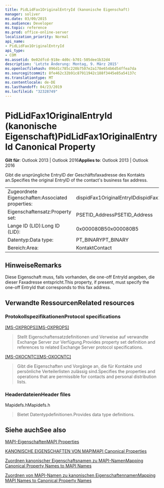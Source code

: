 ```yaml
---
title: PidLidFax1OriginalEntryId (kanonische Eigenschaft)
manager: soliver
ms.date: 03/09/2015
ms.audience: Developer
ms.topic: reference
ms.prod: office-online-server
localization_priority: Normal
api_name:
- PidLidFax1OriginalEntryId
api_type:
- COM
ms.assetid: 0e02dfcd-918e-4d0c-b701-505dee1b32d4
description: 'Letzte Änderung: Montag, 9. März 2015'
ms.openlocfilehash: 096d1c785c220b7507e2a178e654b6d54ffea7da
ms.sourcegitcommit: 8fe462c32b91c87911942c188f3445e85a54137c
ms.translationtype: MT
ms.contentlocale: de-DE
ms.lasthandoff: 04/23/2019
ms.locfileid: "32328749"
---
```

# <a name="pidlidfax1originalentryid-canonical-property"></a><span data-ttu-id="61805-103">PidLidFax1OriginalEntryId (kanonische Eigenschaft)</span><span class="sxs-lookup"><span data-stu-id="61805-103">PidLidFax1OriginalEntryId Canonical Property</span></span>

  
  
<span data-ttu-id="61805-104">**Gilt für**: Outlook 2013 | Outlook 2016</span><span class="sxs-lookup"><span data-stu-id="61805-104">**Applies to**: Outlook 2013 | Outlook 2016</span></span> 
  
<span data-ttu-id="61805-105">Gibt die ursprüngliche EntryID der Geschäftsfaxadresse des Kontakts an.</span><span class="sxs-lookup"><span data-stu-id="61805-105">Specifies the original EntryID of the contact's business fax address.</span></span>
  
|||
|:-----|:-----|
|<span data-ttu-id="61805-106">Zugeordnete Eigenschaften:</span><span class="sxs-lookup"><span data-stu-id="61805-106">Associated properties:</span></span>  <br/> |<span data-ttu-id="61805-107">dispidFax1OriginalEntryID</span><span class="sxs-lookup"><span data-stu-id="61805-107">dispidFax1OriginalEntryID</span></span>  <br/> |
|<span data-ttu-id="61805-108">Eigenschaftensatz:</span><span class="sxs-lookup"><span data-stu-id="61805-108">Property set:</span></span>  <br/> |<span data-ttu-id="61805-109">PSETID_Address</span><span class="sxs-lookup"><span data-stu-id="61805-109">PSETID_Address</span></span>  <br/> |
|<span data-ttu-id="61805-110">Lange ID (LID):</span><span class="sxs-lookup"><span data-stu-id="61805-110">Long ID (LID):</span></span>  <br/> |<span data-ttu-id="61805-111">0x000080B5</span><span class="sxs-lookup"><span data-stu-id="61805-111">0x000080B5</span></span>  <br/> |
|<span data-ttu-id="61805-112">Datentyp:</span><span class="sxs-lookup"><span data-stu-id="61805-112">Data type:</span></span>  <br/> |<span data-ttu-id="61805-113">PT_BINARY</span><span class="sxs-lookup"><span data-stu-id="61805-113">PT_BINARY</span></span>  <br/> |
|<span data-ttu-id="61805-114">Bereich:</span><span class="sxs-lookup"><span data-stu-id="61805-114">Area:</span></span>  <br/> |<span data-ttu-id="61805-115">Kontakt</span><span class="sxs-lookup"><span data-stu-id="61805-115">Contact</span></span>  <br/> |
   
## <a name="remarks"></a><span data-ttu-id="61805-116">Hinweise</span><span class="sxs-lookup"><span data-stu-id="61805-116">Remarks</span></span>

<span data-ttu-id="61805-117">Diese Eigenschaft muss, falls vorhanden, die one-off EntryId angeben, die dieser Faxadresse entspricht.</span><span class="sxs-lookup"><span data-stu-id="61805-117">This property, if present, must specify the one-off EntryId that corresponds to this fax address.</span></span>
  
## <a name="related-resources"></a><span data-ttu-id="61805-118">Verwandte Ressourcen</span><span class="sxs-lookup"><span data-stu-id="61805-118">Related resources</span></span>

### <a name="protocol-specifications"></a><span data-ttu-id="61805-119">Protokollspezifikationen</span><span class="sxs-lookup"><span data-stu-id="61805-119">Protocol specifications</span></span>

<span data-ttu-id="61805-120">[[MS-OXPROPS]](https://msdn.microsoft.com/library/f6ab1613-aefe-447d-a49c-18217230b148%28Office.15%29.aspx)</span><span class="sxs-lookup"><span data-stu-id="61805-120">[[MS-OXPROPS]](https://msdn.microsoft.com/library/f6ab1613-aefe-447d-a49c-18217230b148%28Office.15%29.aspx)</span></span>
  
> <span data-ttu-id="61805-121">Stellt Eigenschaftensatzdefinitionen und Verweise auf verwandte Exchange Server zur Verfügung.</span><span class="sxs-lookup"><span data-stu-id="61805-121">Provides property set definition and references to related Exchange Server protocol specifications.</span></span>
    
<span data-ttu-id="61805-122">[[MS-OXOCNTC]](https://msdn.microsoft.com/library/9b636532-9150-4836-9635-9c9b756c9ccf%28Office.15%29.aspx)</span><span class="sxs-lookup"><span data-stu-id="61805-122">[[MS-OXOCNTC]](https://msdn.microsoft.com/library/9b636532-9150-4836-9635-9c9b756c9ccf%28Office.15%29.aspx)</span></span>
  
> <span data-ttu-id="61805-123">Gibt die Eigenschaften und Vorgänge an, die für Kontakte und persönliche Verteilerlisten zulässig sind.</span><span class="sxs-lookup"><span data-stu-id="61805-123">Specifies the properties and operations that are permissible for contacts and personal distribution lists.</span></span>
    
### <a name="header-files"></a><span data-ttu-id="61805-124">Headerdateien</span><span class="sxs-lookup"><span data-stu-id="61805-124">Header files</span></span>

<span data-ttu-id="61805-125">Mapidefs.h</span><span class="sxs-lookup"><span data-stu-id="61805-125">Mapidefs.h</span></span>
  
> <span data-ttu-id="61805-126">Bietet Datentypdefinitionen.</span><span class="sxs-lookup"><span data-stu-id="61805-126">Provides data type definitions.</span></span>
    
## <a name="see-also"></a><span data-ttu-id="61805-127">Siehe auch</span><span class="sxs-lookup"><span data-stu-id="61805-127">See also</span></span>



[<span data-ttu-id="61805-128">MAPI-Eigenschaften</span><span class="sxs-lookup"><span data-stu-id="61805-128">MAPI Properties</span></span>](mapi-properties.md)
  
[<span data-ttu-id="61805-129">KANONISCHE EIGENSCHAFTEN VON MAPI</span><span class="sxs-lookup"><span data-stu-id="61805-129">MAPI Canonical Properties</span></span>](mapi-canonical-properties.md)
  
[<span data-ttu-id="61805-130">Zuordnen kanonischer Eigenschaftsnamen zu MAPI-Namen</span><span class="sxs-lookup"><span data-stu-id="61805-130">Mapping Canonical Property Names to MAPI Names</span></span>](mapping-canonical-property-names-to-mapi-names.md)
  
[<span data-ttu-id="61805-131">Zuordnen von MAPI-Namen zu kanonischen Eigenschaftennamen</span><span class="sxs-lookup"><span data-stu-id="61805-131">Mapping MAPI Names to Canonical Property Names</span></span>](mapping-mapi-names-to-canonical-property-names.md)

